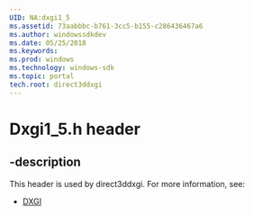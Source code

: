 ```yaml
---
UID: NA:dxgi1_5
ms.assetid: 73aabbbc-b761-3cc5-b155-c286436467a6
ms.author: windowssdkdev
ms.date: 05/25/2018
ms.keywords: 
ms.prod: windows
ms.technology: windows-sdk
ms.topic: portal
tech.root: direct3ddxgi
---
```


# Dxgi1_5.h header


## -description


This header is used by direct3ddxgi. For more information, see:

- [DXGI](../_direct3ddxgi/index.md)